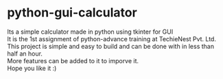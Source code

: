 # python-gui-calculator
Its a simple calculator made in python using tkinter for GUI <br>
It is the 1st assignment of python-advance training at TechieNest Pvt. Ltd.
<br>
This project is simple and easy to build and can be done with in less than half an hour. 
<br>
More features can be added to it to imporve it.
<br>
Hope you like it :)
